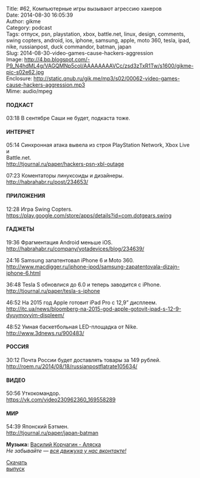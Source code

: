 Title: #62, Компьютерные игры вызывают агрессию хакеров  
Date: 2014-08-30 16:05:39  
Author: gikme  
Category: podcast  
Tags: отпуск, psn, playstation, xbox, battle.net, linux, design, comments, swing copters, android, ios, iphone, samsung, apple, moto 360, tesla, ipad, nike, russianpost, duck commandor, batman, japan  
Slug: 2014-08-30-video-games-cause-hackers-aggression  
Image: http://4.bp.blogspot.com/-P9_N4hdML4g/VAGQMNp5coI/AAAAAAAAVCc/zsd3zTxR1Tw/s1600/gikme-pic-s02e62.jpg  
Enclosure: http://static.qnub.ru/gik.me/mp3/s02/00062-video-games-cause-hackers-aggression.mp3  
Mime: audio/mpeg

#### ПОДКАСТ

03:18 В сентябре Саши не будет, подкаста тоже.

#### ИНТЕРНЕТ

05:14 Синхронная атака вывела из строя PlayStation Network, Xbox Live и  
Battle.net.  
<http://tjournal.ru/paper/hackers-psn-xbl-outage>

07:23 Коментаторы линуксоиды и дизайнеры.  
<http://habrahabr.ru/post/234653/>

#### ПРИЛОЖЕНИЯ

12:28 Игра Swing Copters.  
<https://play.google.com/store/apps/details?id=com.dotgears.swing>

#### ГАДЖЕТЫ

19:36 Фрагментация Android меньше iOS.  
<http://habrahabr.ru/company/yotadevices/blog/234639/>

24:16 Samsung запатентовал iPhone 6 и Moto 360.  
<http://www.macdigger.ru/iphone-ipod/samsung-zapatentovala-dizajn-iphone-6.html>

36:48 Tesla S обновлися до 6.0 и теперь заводится с iPhone.  
<http://tjournal.ru/paper/tesla-s-iphone>

46:52 На 2015 год Apple готовит iPad Pro с 12,9” дисплеем.  
<http://itc.ua/news/bloomberg-na-2015-god-apple-gotovit-ipad-s-12-9-dyuymovyim-displeem/>

48:52 Умная баскетбольная LED-площадка от Nike.  
<http://www.3dnews.ru/900483/>

#### РОССИЯ

30:12 Почта России будет доставлять товары за 149 рублей.  
<http://roem.ru/2014/08/18/russianpostflatrate105634/>

#### ВИДЕО

50:56 Уткокомандор.  
<https://vk.com/video230962360_169558289>

#### МИР

54:39 Японский Бэтмен.  
<http://tjournal.ru/paper/japan-batman>

**Музыка:** [Василий Корчагин - Аляска](http://vk.com/bacc3)  
*Не забывайте — [вся движуха у нас вконтакте!](http://vk.com/gikme)*

[Скачать  
выпуск](http://static.qnub.ru/gik.me/mp3/s02/00062-video-games-cause-hackers-aggression.mp3)

